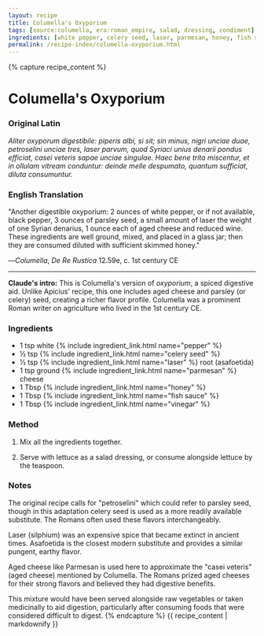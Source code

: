 ```yaml
---
layout: recipe
title: Columella's Oxyporium
tags: [source:columella, era:roman_empire, salad, dressing, condiment]
ingredients: [white pepper, celery seed, laser, parmesan, honey, fish sauce, vinegar]
permalink: /recipe-index/columella-oxyporium.html
---
```


{% capture recipe_content %}
# Columella's Oxyporium

### Original Latin
*Aliter oxyporum digestibile: piperis albi, si sit; sin minus, nigri unciae duae, petroselini unciae tres, laser parvum, quod Syriaci unius denarii pondus efficiat, casei veteris sapae unciae singulae. Haec bene trita miscentur, et in ollulam vitream conduntur: deinde melle despumato, quantum sufficiat, diluta consumuntur.*

### English Translation
"Another digestible oxyporium: 2 ounces of white pepper, or if not available, black pepper, 3 ounces of parsley seed, a small amount of laser the weight of one Syrian denarius, 1 ounce each of aged cheese and reduced wine. These ingredients are well ground, mixed, and placed in a glass jar; then they are consumed diluted with sufficient skimmed honey."

—*Columella*, *De Re Rustica* 12.59e, c. 1st century CE

___

**Claude's intro:** This is Columella's version of *oxyporium*, a spiced digestive aid. Unlike Apicius' recipe, this one includes aged cheese and parsley (or celery) seed, creating a richer flavor profile. Columella was a prominent Roman writer on agriculture who lived in the 1st century CE.

### Ingredients
- 1 tsp white {% include ingredient_link.html name="pepper" %}  
- ½ tsp {% include ingredient_link.html name="celery seed" %}  
- ½ tsp {% include ingredient_link.html name="laser" %} root (asafoetida)  
- 1 tsp ground {% include ingredient_link.html name="parmesan" %} cheese  
- 1 Tbsp {% include ingredient_link.html name="honey" %}  
- 1 Tbsp {% include ingredient_link.html name="fish sauce" %}  
- 1 Tbsp {% include ingredient_link.html name="vinegar" %}

### Method
1. Mix all the ingredients together.

2. Serve with lettuce as a salad dressing, or consume alongside lettuce by the teaspoon.

### Notes
The original recipe calls for "petroselini" which could refer to parsley seed, though in this adaptation celery seed is used as a more readily available substitute. The Romans often used these flavors interchangeably.

Laser (silphium) was an expensive spice that became extinct in ancient times. Asafoetida is the closest modern substitute and provides a similar pungent, earthy flavor.

Aged cheese like Parmesan is used here to approximate the "casei veteris" (aged cheese) mentioned by Columella. The Romans prized aged cheeses for their strong flavors and believed they had digestive benefits.

This mixture would have been served alongside raw vegetables or taken medicinally to aid digestion, particularly after consuming foods that were considered difficult to digest.
{% endcapture %}
{{ recipe_content | markdownify }}